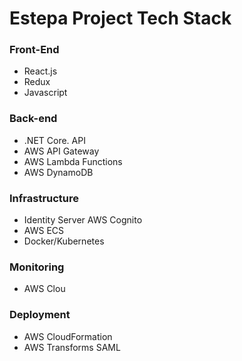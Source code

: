 # Estepa Project Tech Stack

### Front-End
* React.js
* Redux
* Javascript
### Back-end
* .NET Core. API
* AWS API Gateway
* AWS Lambda Functions
* AWS DynamoDB
### Infrastructure
* Identity Server AWS Cognito
* AWS ECS
* Docker/Kubernetes
### Monitoring
* AWS Clou
### Deployment
* AWS CloudFormation
* AWS Transforms SAML

